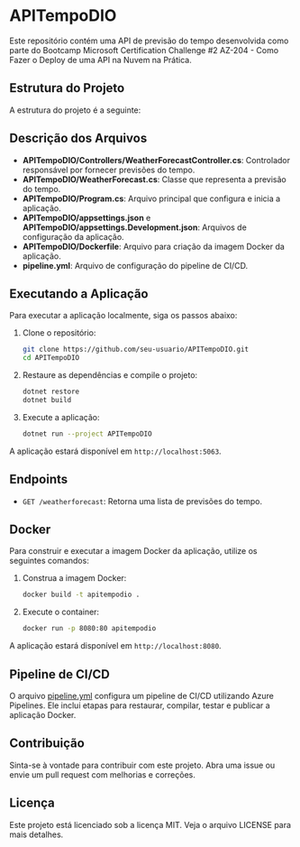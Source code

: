 # APITempoDIO

Este repositório contém uma API de previsão do tempo desenvolvida como parte do Bootcamp Microsoft Certification Challenge #2 AZ-204 - Como Fazer o Deploy de uma API na Nuvem na Prática.

## Estrutura do Projeto

A estrutura do projeto é a seguinte:

## Descrição dos Arquivos

- **APITempoDIO/Controllers/WeatherForecastController.cs**: Controlador responsável por fornecer previsões do tempo.
- **APITempoDIO/WeatherForecast.cs**: Classe que representa a previsão do tempo.
- **APITempoDIO/Program.cs**: Arquivo principal que configura e inicia a aplicação.
- **APITempoDIO/appsettings.json** e **APITempoDIO/appsettings.Development.json**: Arquivos de configuração da aplicação.
- **APITempoDIO/Dockerfile**: Arquivo para criação da imagem Docker da aplicação.
- **pipeline.yml**: Arquivo de configuração do pipeline de CI/CD.

## Executando a Aplicação

Para executar a aplicação localmente, siga os passos abaixo:

1. Clone o repositório:
    ```sh
    git clone https://github.com/seu-usuario/APITempoDIO.git
    cd APITempoDIO
    ```

2. Restaure as dependências e compile o projeto:
    ```sh
    dotnet restore
    dotnet build
    ```

3. Execute a aplicação:
    ```sh
    dotnet run --project APITempoDIO
    ```

A aplicação estará disponível em `http://localhost:5063`.

## Endpoints

- `GET /weatherforecast`: Retorna uma lista de previsões do tempo.

## Docker

Para construir e executar a imagem Docker da aplicação, utilize os seguintes comandos:

1. Construa a imagem Docker:
    ```sh
    docker build -t apitempodio .
    ```

2. Execute o container:
    ```sh
    docker run -p 8080:80 apitempodio
    ```

A aplicação estará disponível em `http://localhost:8080`.

## Pipeline de CI/CD

O arquivo [pipeline.yml](http://_vscodecontentref_/12) configura um pipeline de CI/CD utilizando Azure Pipelines. Ele inclui etapas para restaurar, compilar, testar e publicar a aplicação Docker.

## Contribuição

Sinta-se à vontade para contribuir com este projeto. Abra uma issue ou envie um pull request com melhorias e correções.

## Licença

Este projeto está licenciado sob a licença MIT. Veja o arquivo LICENSE para mais detalhes.
